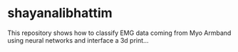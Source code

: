 # shayanalibhattim
This repository shows how to classify EMG data coming from Myo Armband using neural networks and interface a 3d print…
